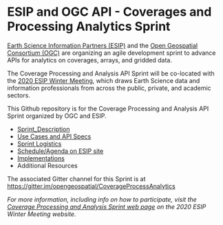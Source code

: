 #  ESIP and OGC API - Coverages and Processing Analytics Sprint


[Earth Science Information Partners (ESIP)](https://www.esipfed.org/) and the [Open Geospatial Consortium (OGC)](https://www.opengeospatial.org/) are organizing an agile development sprint to advance APIs for analytics on coverages, arrays, and gridded data.

The Coverage Processing and Analysis API Sprint will be co-located with the [2020 ESIP Winter Meeting](https://2020esipwintermeeting.sched.com/info), which draws Earth Science data and information professionals from across the public, private, and academic sectors.

This Github repository is for the Coverage Processing and Analysis API Sprint organized by OGC and ESIP.

* [Sprint_Description](Sprint_Description.adoc)
* [Use Cases and API Specs](UseCases_Specs.adoc)
* [Sprint Logistics](logistics.adoc)
* [Schedule/Agenda on ESIP site](https://2020esipwintermeeting.sched.com/event/Vabd/esip-and-ogc-api-coverage-analytics-sprint-day-1)
* [Implementations](Implementations.adoc)
* Additional Resources

The associated Gitter channel for this Sprint is at https://gitter.im/opengeospatial/CoverageProcessAnalytics

_For more information, including info on how to participate, visit the [Coverage Processing and Analysis Sprint web page](https://2020esipwintermeeting.sched.com/event/Vabd/esip-and-ogc-api-coverage-analytics-sprint-day-1) on the 2020 ESIP Winter Meeting website._
